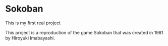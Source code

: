 # Sokoban

This is my first real project

This project is a reproduction of the game Sokoban that was created in 1981 by Hiroyuki Imabayashi.
